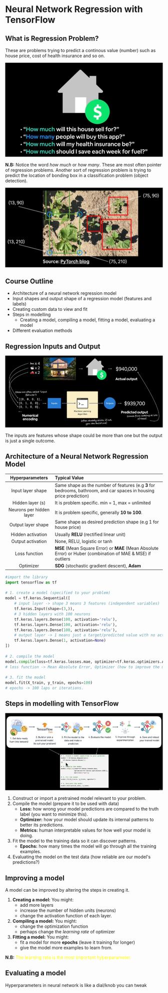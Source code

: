 # Neural Network Regression with TensorFlow

## What is Regression Problem?
These are problems trying to predict a continous value (number) such as house price, cost of health insurance and so on.

![Regression Problem](./images/reg_prob.JPG)

**N.B:** Notice the word *how much* or *how many*. These are most often pointer of regression problems. Another sort of regression problem is trying to predict the location of bonding box in a classification problem (object detection).

![Class_Reg](./images/bb.JPG)

## Course Outline
- Architecture of a neural network regression model
- Input shapes and output shape of a regression model (features and labels)
- Creating custom data to view and fit
- Steps in modelling
    - Creating a model, compiling a model, fitting a model, evaluating a model
- Different evaluation methods

## Regression Inputs and Output

![Input_Output](./images/input_output.JPG)

The inputs are features whose shape could be more than one but the output is just a single outcome.

## Architecture of a Neural Network Regression Model

|Hyperparameters| Typical Value|
|:--------------:|:-------------|
|Input layer shape|Same shape as the number of features (e.g **3** for bedrooms, bathroom, and car spaces in housing price prediction)|
|Hidden layer (s)|It is problem specific. min = 1, max = unlimited|
|Neurons per hidden layer|It is problem specific, generally **10 to 100**.|
|Output layer shape|Same shape as desired prediction shape (e.g 1 for house price)|
|Hidden activation|Usually **RELU** (rectified linear unit)|
|Output activation|None, RELU, logistic or tanh|
|Loss function|**MSE** (Mean Square Error) or **MAE** (Mean Absolute Error) or Huber (combination of MAE & MSE) if outliers|
|Optimizer|**SDG** (stochastic gradient descent), **Adam**|

```py
#import the library
import tensorflow as tf

# 1. create a model (specified to your problem)
model = tf.keras.Sequential([
    # input layer -> shape 3 means 3 features (independent variables)
    tf.keras.Input(shape=(3,)),
    # 3 hidden layers with 100 neurons
    tf.keras.layers.Dense(100, activation='relu'),
    tf.keras.layers.Dense(100, activation='relu'),
    tf.keras.layers.Dense(100, activation='relu'),
    # output layer -> 1 means just a target/predicted value with no activation
    tf.keras.layers.Dense(1, activation=None)
])

# 2. compile the model
model.compile(loss=tf.keras.losses.mae, optimizer=tf.keras.optimizers.Adam(lr=0.001),metrics=['mae'])
# loss function -> Mean Absolute Error, Optimizer (how to improve the model to decrease loss) -> Adam, Learning rate (lr) -> 0.001.

# 3. fit the model
model.fit(X_train, y_train, epochs=100)
# epochs -> 100 laps or iterations.
```

## Steps in modelling with TensorFlow

![Steps](./images/steps.JPG)

1. Construct or import a pretrained model relevant to your problem.
2. Compile the model (prepare it to be used with data)
    - **Loss:** how wrong your model predictions are compared to the truth label (you want to minimize this).
    - **Optimizer:** how your model should update its internal patterns to better its predictions.
    - **Metrics:** human interpretable values for how well your model is doing.
3. Fit the model to the training data so it can discover patterns.
    - **Epochs:** how many times the model will go through all the training examples.
4. Evaluating the model on the test data (how reliable are our model's predictions?)

## Improving a model
A model can be improved by altering the steps in creating it. 
1. **Creating a model:** You might:
    - add more layers
    - increase the number of hidden units (neurons)
    - change the activation function of each layer.
2. **Compiling a model:** You might:
    - change the optimization function
    - perhaps change the *learning rate* of optimizer
3. **Fitting a model:** You might:
    - fit a model for more **epochs** (leave it training for longer)
    - give the model more examples to learn from.


**N.B:** <span style="color:yellow">The learning rate is the most important hyperparameter.</span>

## Evaluating a model

Hyperparameters in neural network is like a dial/knob you can tweak